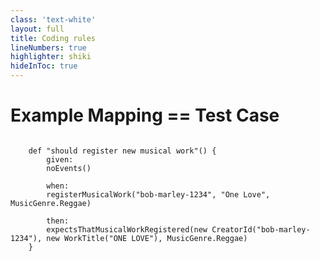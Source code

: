 ```yaml
---
class: 'text-white'
layout: full
title: Coding rules
lineNumbers: true
highlighter: shiki
hideInToc: true
---
```

# Example Mapping == Test Case


```groovy{all}{maxHeight:'400px'}
    
    def "should register new musical work"() {
        given:
        noEvents()
        
        when:
        registerMusicalWork("bob-marley-1234", "One Love", MusicGenre.Reggae)
        
        then:
        expectsThatMusicalWorkRegistered(new CreatorId("bob-marley-1234"), new WorkTitle("ONE LOVE"), MusicGenre.Reggae)
    }
   
```


<CurrentPage />

